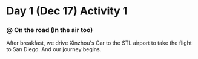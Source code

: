 # Day 1 (Dec 17) Activity 1
### @ On the road (In the air too)

  After breakfast, we drive Xinzhou's Car to the STL airport to take the flight to San Diego. And our journey begins.


